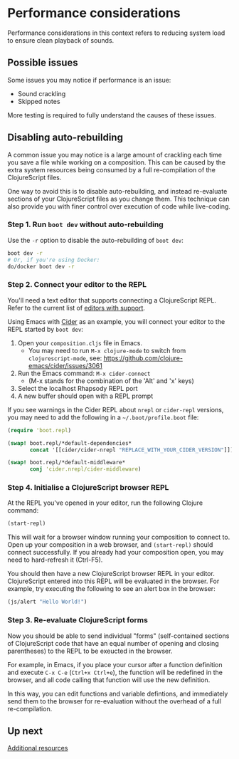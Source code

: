# Performance considerations

Performance considerations in this context refers to reducing system
load to ensure clean playback of sounds.

## Possible issues

Some issues you may notice if performance is an issue:

* Sound crackling
* Skipped notes

More testing is required to fully understand the causes of these
issues.

## Disabling auto-rebuilding

A common issue you may notice is a large amount of crackling each time
you save a file while working on a composition. This can be caused by
the extra system resources being consumed by a full re-compilation of
the ClojureScript files.

One way to avoid this is to disable auto-rebuilding, and instead
re-evaluate sections of your ClojureScript files as you change
them. This technique can also provide you with finer control over
execution of code while live-coding.

### Step 1. Run `boot dev` without auto-rebuilding

Use the `-r` option to disable the auto-rebuilding of `boot dev`:

``` bash
boot dev -r
# Or, if you're using Docker:
do/docker boot dev -r
```

### Step 2. Connect your editor to the REPL

You'll need a text editor that supports connecting a ClojureScript
REPL. Refer to the current list of
[editors with support](https://github.com/clojure/clojurescript/wiki#editors).

Using Emacs with [Cider](https://cider.readthedocs.io/en/latest/) as
an example, you will connect your editor to the REPL started by `boot
dev`:

1. Open your `composition.cljs` file in Emacs.
   * You may need to run `M-x clojure-mode` to switch from
     `clojurescript-mode`, see:
     https://github.com/clojure-emacs/cider/issues/3061
2. Run the Emacs command: `M-x cider-connect`
   * (M-x stands for the combination of the 'Alt' and 'x' keys)
3. Select the localhost Rhapsody REPL port
4. A new buffer should open with a REPL prompt

If you see warnings in the Cider REPL about `nrepl` or `cider-repl`
versions, you may need to add the following in a
`~/.boot/profile.boot` file:

``` clojure
(require 'boot.repl)

(swap! boot.repl/*default-dependencies*
       concat '[[cider/cider-nrepl "REPLACE_WITH_YOUR_CIDER_VERSION"]])

(swap! boot.repl/*default-middleware*
       conj 'cider.nrepl/cider-middleware)
```

### Step 4. Initialise a ClojureScript browser REPL

At the REPL you've opened in your editor, run the following Clojure
command:

``` clojure
(start-repl)
```

This will wait for a browser window running your composition to
connect to. Open up your composition in a web browser, and
`(start-repl)` should connect successfully. If you already had your
composition open, you may need to hard-refresh it (Ctrl-F5).

You should then have a new ClojureScript browser REPL in your
editor. ClojureScript entered into this REPL will be evaluated in the
browser. For example, try executing the following to see an alert box
in the browser:

``` clojure
(js/alert "Hello World!")
```

### Step 3. Re-evaluate ClojureScript forms

Now you should be able to send individual "forms" (self-contained
sections of ClojureScript code that have an equal number of opening
and closing parentheses) to the REPL to be exeucted in the browser.

For example, in Emacs, if you place your cursor after a function
definition and execute `C-x C-e` (`Ctrl+x Ctrl+e`), the function will
be redefined in the browser, and all code calling that function will
use the new definition.

In this way, you can edit functions and variable defintions, and
immediately send them to the browser for re-evaluation without the
overhead of a full re-compilation.

## Up next

[Additional resources](8-resources.md)
